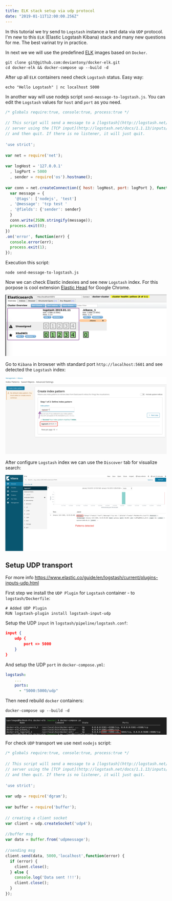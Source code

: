 ```yaml
---
title: ELK stack setup via udp protocol
date: "2019-01-11T12:00:00.256Z"
---
```


In this tutorial we try send to `Logstash` instance a test data via `UDP` protocol. I'm new to this `ELK` (Elastic Logstash Kibana) stack and many new questions for me. The best varinat try in practice.

In next we we will use the predefined [ELK](https://github.com/deviantony/docker-elk) images based on `Docker`.

```shell
git clone git@github.com:deviantony/docker-elk.git
cd docker-elk && docker-compose up --build -d
```

After up all `ELK` containers need check `Logstash` status. Easy way:

```shell
echo "Hello Logstash" | nc localhost 5000
```

In another way will use nodejs script `send-message-to-logstash.js`. You can edit the `Logstash` values for `host` and `port` as you need.

```js
/* globals require:true, console:true, process:true */

// This script will send a message to a [logstash](http://logstash.net/)
// server using the [TCP input](http://logstash.net/docs/1.1.13/inputs/tcp)
// and then quit. If there is no listener, it will just quit.

'use strict';

var net = require('net');

var logHost = '127.0.0.1'
  , logPort = 5000
  , sender = require('os').hostname();

var conn = net.createConnection({ host: logHost, port: logPort }, function() {
  var message = {
    '@tags': ['nodejs', 'test']
  , '@message': 'tcp test '
  , '@fields': {'sender': sender}
  }
  conn.write(JSON.stringify(message));
  process.exit(0);
})
.on('error', function(err) {
  console.error(err);
  process.exit(1);
});
```

Execution this script:

```shell
node send-message-to-logstash.js
```

Now we can check Elastic indexies and see new `Logstash` index. For this porpose is cool extension [Elastic Head](https://github.com/mobz/elasticsearch-head) for Google Chrome.

![Logstash index](./elastic-logstash-index.png)

Go to `Kibana` in browser with standard port `http://localhost:5601` and see detected the `Logstash` index:

![Kibana detected logstash index](./kibana-detected-new-index.png)

After configure `Logstash` index we can use the `Discover` tab for visualize search:

![Kibana the Discover tab](./kibana-discover.png)


## Setup UDP transport

For more info https://www.elastic.co/guide/en/logstash/current/plugins-inputs-udp.html

First step we install the `UDP Plugin` for `Logstash` container - to `logstash/Dockerfile`:

```shell
# Added UDP Plugin
RUN logstash-plugin install logstash-input-udp
```

Setup the UDP `input` in `logstash/pipeline/logstash.conf`:

```json
input {
	udp {
		port => 5000
	}
}
```

And setup the UDP `port` in `docker-compose.yml`:

```yml
logstash:
    ...
    ports:
      - "5000:5000/udp"
```

Then need rebuild `docker` containers:

```shell
docker-compose up --build -d
```

![UDP port](./udp-port.png)

For check `UDP` transport we use next `nodejs` script:

```js
/* globals require:true, console:true, process:true */

// This script will send a message to a [logstash](http://logstash.net/)
// server using the [TCP input](http://logstash.net/docs/1.1.13/inputs/tcp)
// and then quit. If there is no listener, it will just quit.

'use strict';

var udp = require('dgram');

var buffer = require('buffer');

// creating a client socket
var client = udp.createSocket('udp4');

//buffer msg
var data = Buffer.from('udpmessage');

//sending msg
client.send(data, 5000,'localhost',function(error) {
  if (error) {
    client.close();
  } else {
    console.log('Data sent !!!');
    client.close();
  }
});
```
